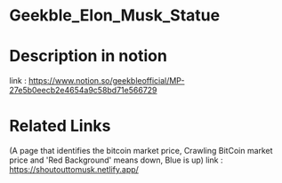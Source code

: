 # Geekble_Elon_Musk_Statue

# Description in notion
link : https://www.notion.so/geekbleofficial/MP-27e5b0eecb2e4654a9c58bd71e566729

# Related Links
(A page that identifies the bitcoin market price, Crawling BitCoin market price and 'Red Background' means down, Blue is up)
link : https://shoutouttomusk.netlify.app/